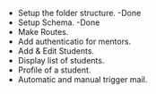 - Setup the folder structure. -Done
- Setup Schema. -Done
- Make Routes.
- Add authenticatio for mentors.
- Add & Edit Students.
- Display list of students.
- Profile of a student.
- Automatic and manual trigger mail.
